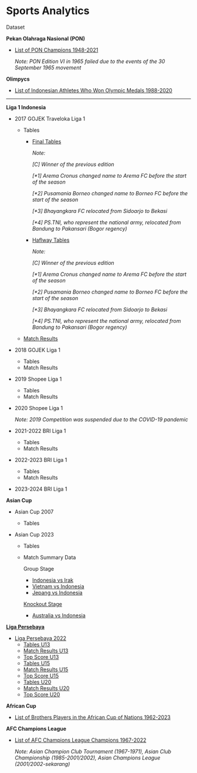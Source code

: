 # **Sports Analytics**

Dataset

**Pekan Olahraga Nasional (PON)**

* <a href="https://github.com/rizkyrautra/footballanalytics/blob/main/Pekan%20Olahraga%20Nasional%20-%20Daftar%20Juara%201948-2021.csv">List of PON Champions 1948-2021</a>

  <i>Note: PON Edition VI in 1965 failed due to the events of the 30 September 1965 movement</i>

**Olimpycs**

* <a href="https://github.com/rizkyrautra/sportsanalytics/blob/main/Daftar%20Atlet%20Indonesia%20Peraih%20Medali%20Olimpiade%201988-2020.csv">List of Indonesian Athletes Who Won Olympic Medals 1988-2020</a>

<hr>

**Liga 1 Indonesia**

* 2017 GOJEK Traveloka Liga 1
  * Tables
      * <a href="https://github.com/rizkyrautra/sportsanalytics/blob/main/Final%20Tables%20-%20GOJEK%20traveloka%20Liga%201.csv">Final Tables</a>

        <i>Note:

        [C] Winner of the previous edition
    
        [*1] Arema Cronus changed name to Arema FC before the start of the season
        
        [*2] Pusamania Borneo changed name to Borneo FC before the start of the season
        
        [*3] Bhayangkara FC relocated from Sidoarjo to Bekasi
        
        [*4] PS.TNI, who represent the national army, relocated from Bandung to Pakansari (Bogor regency)</i>

      * <a href="https://github.com/rizkyrautra/sportsanalytics/blob/main/Halfway%20Tables%20-%20GOJEK%20traveloka%20Liga%201.csv">Haflway Tables</a>

        <i>Note:

        [C] Winner of the previous edition
    
        [*1] Arema Cronus changed name to Arema FC before the start of the season
        
        [*2] Pusamania Borneo changed name to Borneo FC before the start of the season
        
        [*3] Bhayangkara FC relocated from Sidoarjo to Bekasi
        
        [*4] PS.TNI, who represent the national army, relocated from Bandung to Pakansari (Bogor regency)</i>

  * <a href="https://github.com/rizkyrautra/sportsanalytics/blob/main/Match%20Results%20-%20GOJEK%20Traveloka%20Liga%201.csv">Match Results</a>
* 2018 GOJEK Liga 1
  * Tables
  * Match Results
* 2019 Shopee Liga 1
  * Tables
  * Match Results
* 2020 Shopee Liga 1
  
  <i>Note: 2019 Competition was suspended due to the COVID-19 pandemic</i>
  
* 2021-2022 BRI Liga 1
  * Tables
  * Match Results
* 2022-2023 BRI Liga 1
  * Tables
  * Match Results
* 2023-2024 BRI Liga 1

**Asian Cup**

* Asian Cup 2007
  * Tables

* Asian Cup 2023
  * Tables
  * Match Summary Data
    
    Group Stage
    * <a href="https://github.com/rizkyrautra/sportsanalytics/blob/main/Piala%20Asia%202023%20-%20Match%20Summary%20Data%20-%20Indonesia%20vs%20Irak.csv">Indonesia vs Irak
    * <a href="https://github.com/rizkyrautra/sportsanalytics/blob/main/Piala%20Asia%202023%20-%20Match%20Summary%20Data%20-%20Vietnam%20vs%20Indonesia.csv">Vietnam vs Indonesia
    * <a href="https://github.com/rizkyrautra/sportsanalytics/blob/main/Piala%20Asia%202023%20-%20Match%20Summary%20Data%20-%20Jepang%20vs%20Indonesia.csv">Jepang vs Indonesia
    
    Knockout Stage
    * <a href="https://github.com/rizkyrautra/sportsanalytics/blob/main/Piala%20Asia%202023%20-%20Match%20Summary%20Data%20-%20Australia%20vs%20Indonesia.csv">Australia vs Indonesia

**Liga Persebaya**

* Liga Persebaya 2022
  * <a href="https://github.com/rizkyrautra/footballanalytics/blob/main/Liga%20Persebaya%20U13%202022%20-%20KLASEMEN.csv">Tables U13</a>
  * <a href="https://github.com/rizkyrautra/footballanalytics/blob/main/Liga%20Persebaya%20U13%202022%20-%20PERTANDINGAN.csv">Match Results U13</a>
  * <a href="https://github.com/rizkyrautra/footballanalytics/blob/main/Liga%20Persebaya%20U13%202022%20-%20TOP%20SKOR.csv">Top Score U13</a>
  * <a href="https://github.com/rizkyrautra/footballanalytics/blob/main/Liga%20Persebaya%20U15%202022%20-%20KLASEMEN.csv">Tables U15</a>
  * <a href="https://github.com/rizkyrautra/footballanalytics/blob/main/Liga%20Persebaya%20U15%202022%20-%20PERTANDINGAN.csv">Match Results U15</a>
  * <a href="https://github.com/rizkyrautra/footballanalytics/blob/main/Liga%20Persebaya%20U15%202022%20-%20TOP%20SKOR.csv">Top Score U15</a>
  * <a href="https://github.com/rizkyrautra/footballanalytics/blob/main/Liga%20Persebaya%20U20%202022%20-%20KLASEMEN.csv">Tables U20</a>
  * <a href="https://github.com/rizkyrautra/footballanalytics/blob/main/Liga%20Persebaya%20U20%202022%20-%20PERTANDINGAN.csv">Match Results U20</a>
  * <a href="https://github.com/rizkyrautra/footballanalytics/blob/main/Liga%20Persebaya%20U20%202022%20-%20TOP%20SKOR.csv">Top Score U20</a>

**African Cup**
* <a href="https://github.com/rizkyrautra/footballanalytics/blob/main/Piala%20Afrika%201962-2023%20-%20Pemain%20Bersaudara.csv">List of Brothers Players in the African Cup of Nations 1962-2023</a>

**AFC Champions League**
* <a href="https://github.com/rizkyrautra/footballanalytics/blob/main/AFC%20Champions%20League%201967-2022%20-%20Daftar%20Juara%20dan%20Runner-up.csv">List of AFC Champions League Champions 1967-2022</a> 

  <i>Note: Asian Champion Club Tournament (1967-1971), Asian Club Championship (1985-2001/2002), Asian Champions League (2001/2002-sekarang)</i>
